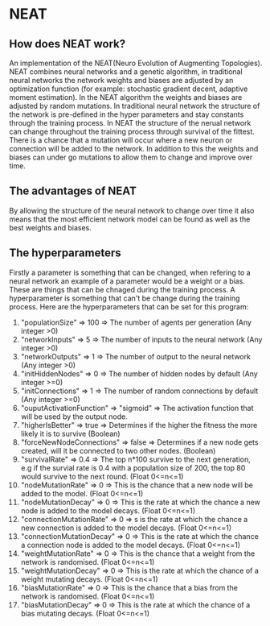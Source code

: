 # NEAT
## How does NEAT work?
An implementation of the NEAT(Neuro Evolution of Augmenting Topologies). NEAT combines neural networks and a genetic algorithm, in traditional neural networks the network weights and biases are adjusted by an optimization function (for example: stochastic gradient decent, adaptive moment estimation). In the NEAT algorithm the weights and biases are adjusted by random mutations. In traditional neural network the structure of the network is pre-defined in the hyper parameters and stay constants through the training process. In NEAT the structure of the nerual network can change throughout the training process through survival of the fittest. There is a chance that a mutation will occur where a new neuron or connection will be added to the network. In addition to this the weights and biases can under go mutations to allow them to change and improve over time.
## The advantages of NEAT
By allowing the structure of the neural network to change over time it also means that the most efficient network model can be found as well as the best weights and biases.
## The hyperparameters
Firstly a parameter is something that can be changed, when refering to a neural network an example of a parameter would be a weight or a bias. These are things that can be chnaged during the training process. A hyperparameter is something that can't be change during the training process. Here are the hyperparameters that can be set for this program:
1. "populationSize" => 100 => The number of agents per generation (Any integer >0)
2. "networkInputs" => 5 => The number of inputs to the neural network (Any integer >0)
3. "networkOutputs" => 1 => The number of output to the neural network (Any integer >0)
4. "initHiddenNodes" => 0 => The number of hidden nodes by default (Any integer >=0)
5. "initConnections" => 1 => The number of random connections by default (Any integer >=0)
6. "ouputActivationFunction" => "sigmoid" => The activation function that will be used by the output node.
7. "higherIsBetter" => true => Determines if the higher the fitness the more likely it is to survive (Boolean)
8. "forceNewNodeConnections" => false => Determines if a new node gets created, will it be connected to two other nodes. (Boolean)
9. "survivalRate" => 0.4 => The top n*100 survive to the next generation, e.g if the survial rate is 0.4 with a population size of 200, the top 80 would survive to the next round. (Float 0<=n<=1)
10. "nodeMutationRate" => 0 => This is the chance that a new node will be added to the model. (Float 0<=n<=1)
11. "nodeMutationDecay" => 0 => This is the rate at which the chance a new node is added to the model decays. (Float 0<=n<=1)
12. "connectionMutationRate" => 0 => s is the rate at which the chance a new connection is added to the model decays. (Float 0<=n<=1)
13. "connectionMutationDecay" => 0 => This is the rate at which the chance a connection node is added to the model decays. (Float 0<=n<=1)
14. "weightMutationRate" => 0 => This is the chance that a weight from the network is randomised. (Float 0<=n<=1)
15. "weightMutationDecay" => 0 => This is the rate at which the chance of a weight mutating decays. (Float 0<=n<=1)
16. "biasMutationRate" => 0 => This is the chance that a bias from the network is randomised. (Float 0<=n<=1)
17. "biasMutationDecay" => 0 => This is the rate at which the chance of a bias mutating decays. (Float 0<=n<=1)
